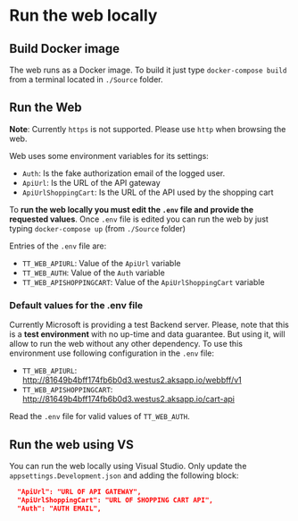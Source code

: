  # Run the web locally

 ## Build Docker image

The web runs as a Docker image. To build it just type `docker-compose build` from a terminal located in `./Source` folder.

 ## Run the Web

**Note**: Currently `https` is not supported. Please use `http` when browsing the web.

 Web uses some environment variables for its settings:

 * `Auth`: Is the fake authorization email of the logged user.
 * `ApiUrl`: Is the URL of the API gateway
 * `ApiUrlShoppingCart`: Is the URL of the API used by the shopping cart


To **run the web locally you must edit the `.env` file and provide the requested values**. Once `.env` file is edited you can run the web by just typing `docker-compose up` (from `./Source` folder)

Entries of the `.env` file are:

* `TT_WEB_APIURL`: Value of the `ApiUrl` variable
* `TT_WEB_AUTH`: Value of the `Auth` variable
* `TT_WEB_APISHOPPINGCART`: Value of the `ApiUrlShoppingCart` variable

### Default values for the .env file

Currently Microsoft is providing a test Backend server. Please, note that this is a **test environment** with no up-time and data guarantee. But using it, will allow to run the web without any other dependency. To use this environment use following configuration in the `.env` file:

* `TT_WEB_APIURL`: http://81649b4bff174fb6b0d3.westus2.aksapp.io/webbff/v1
* `TT_WEB_APISHOPPINGCART`: http://81649b4bff174fb6b0d3.westus2.aksapp.io/cart-api

Read the `.env` file for valid values of `TT_WEB_AUTH`.

## Run the web using VS

You can run the web locally using Visual Studio. Only update the `appsettings.Development.json` and adding the following block:

```json
  "ApiUrl": "URL OF API GATEWAY",
  "ApiUrlShoppingCart": "URL OF SHOPPING CART API",
  "Auth": "AUTH EMAIL",
```
